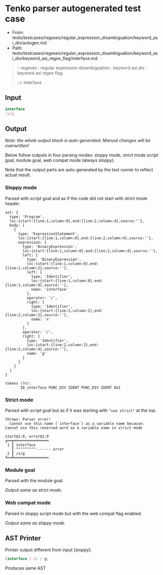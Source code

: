 # Tenko parser autogenerated test case

- From: tests/testcases/regexes/regular_expression_disambiguation/keyword_asi_div/autogen.md
- Path: tests/testcases/regexes/regular_expression_disambiguation/keyword_asi_div/keyword_asi_regex_flag/interface.md

> :: regexes : regular expression disambiguation : keyword asi div : keyword asi regex flag
>
> ::> interface

## Input

`````js
interface
/x/g
`````

## Output

_Note: the whole output block is auto-generated. Manual changes will be overwritten!_

Below follow outputs in four parsing modes: sloppy mode, strict mode script goal, module goal, web compat mode (always sloppy).

Note that the output parts are auto-generated by the test runner to reflect actual result.

### Sloppy mode

Parsed with script goal and as if the code did not start with strict mode header.

`````
ast: {
  type: 'Program',
  loc:{start:{line:1,column:0},end:{line:2,column:4},source:''},
  body: [
    {
      type: 'ExpressionStatement',
      loc:{start:{line:1,column:0},end:{line:2,column:4},source:''},
      expression: {
        type: 'BinaryExpression',
        loc:{start:{line:1,column:0},end:{line:2,column:4},source:''},
        left: {
          type: 'BinaryExpression',
          loc:{start:{line:1,column:0},end:{line:2,column:2},source:''},
          left: {
            type: 'Identifier',
            loc:{start:{line:1,column:0},end:{line:1,column:9},source:''},
            name: 'interface'
          },
          operator: '/',
          right: {
            type: 'Identifier',
            loc:{start:{line:2,column:1},end:{line:2,column:2},source:''},
            name: 'x'
          }
        },
        operator: '/',
        right: {
          type: 'Identifier',
          loc:{start:{line:2,column:3},end:{line:2,column:4},source:''},
          name: 'g'
        }
      }
    }
  ]
}

tokens (7x):
       ID_interface PUNC_DIV IDENT PUNC_DIV IDENT ASI
`````

### Strict mode

Parsed with script goal but as if it was starting with `"use strict"` at the top.

`````
throws: Parser error!
  Cannot use this name (`interface`) as a variable name because: Cannot use this reserved word as a variable name in strict mode

start@1:0, error@1:0
╔══╦════════════════
 1 ║ interface
   ║ ^^^^^^^^^------- error
 2 ║ /x/g
╚══╩════════════════

`````


### Module goal

Parsed with the module goal.

_Output same as strict mode._

### Web compat mode

Parsed in sloppy script mode but with the web compat flag enabled.

_Output same as sloppy mode._

## AST Printer

Printer output different from input [sloppy]:

````js
(interface / x) / g;
````

Produces same AST
